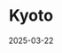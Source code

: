 ---
title: "Kyoto"
excerpt: "Where time folds into pine-shadow hush."
gallery_name: "japan/kyoto"
date: 2025-03-22
tags:
  - 🏛️Historic
header:
  overlay_image: cover/japan/Kyoto-3v1.jpg
---